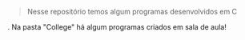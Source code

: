 > Nesse repositório temos algum programas desenvolvidos em C

. Na pasta "College" há algum programas criados em sala de aula!